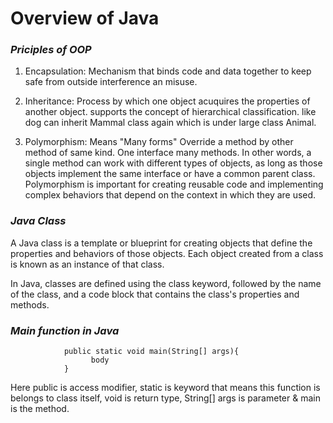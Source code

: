 # Overview of Java
### *Priciples of OOP*

1. Encapsulation: Mechanism that binds code and data together to keep safe from outside interference an misuse.
  
2. Inheritance: Process by which one object acuquires the properties of another object. supports the concept of hierarchical classification. like dog can inherit Mammal class again which is under large class Animal.
  
3. Polymorphism: Means "Many forms" Override a method by other method of same kind. One interface many methods. In other words, a single method can work with different types of objects, as long as those objects implement the same interface or have a common parent class. Polymorphism is important for creating reusable code and  implementing complex behaviors that depend on the context in which they are used.

### *Java Class*

A Java class is a template or blueprint for creating objects that define the properties and behaviors of those objects. Each object created from a class is known as an instance of that class.

In Java, classes are defined using the class keyword, followed by the name of the class, and a code block that contains the class's properties and methods.

### *Main function in Java*
                public static void main(String[] args){
                      body
                }
 Here public is access modifier, static is keyword that means this function is belongs to class itself, void is return type, String[] args is parameter & main is the method.
